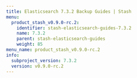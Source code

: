 ```yaml
---
title: Elasticsearch 7.3.2 Backup Guides | Stash
menu:
  product_stash_v0.9.0-rc.2:
    identifier: stash-elasticsearch-guides-7.3.2
    name: 7.3.2
    parent: stash-elasticsearch-guides
    weight: 85
menu_name: product_stash_v0.9.0-rc.2
info:
  subproject_version: 7.3.2
  version: v0.9.0-rc.2
---
```


